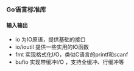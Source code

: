 ### Go语言标准库

#### 输入输出

- io 为IO原语，提供基础的接口
- io/ioutil 提供一些实用的IO函数
- fmt 实现格式化I/O，类似C语言的printf和scanf
- bufio 实现带缓冲I/O ，支持全缓冲、行缓冲等

